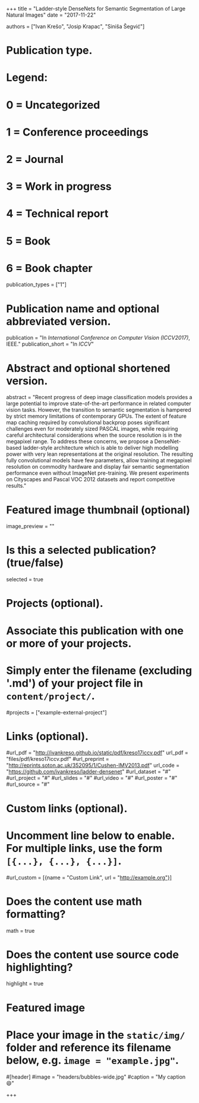 +++
title = "Ladder-style DenseNets for Semantic Segmentation of Large Natural Images"
date = "2017-11-22"

authors = ["Ivan Krešo", "Josip Krapac", "Siniša Šegvić"]

# Publication type.
# Legend:
# 0 = Uncategorized
# 1 = Conference proceedings
# 2 = Journal
# 3 = Work in progress
# 4 = Technical report
# 5 = Book
# 6 = Book chapter
publication_types = ["1"]

# Publication name and optional abbreviated version.
publication = "In *International Conference on Computer Vision (ICCV2017)*, IEEE."
publication_short = "In *ICCV*"

# Abstract and optional shortened version.
abstract = "Recent progress of deep image classification models provides a large potential to improve state-of-the-art performance in related computer vision tasks. However, the transition to semantic segmentation is hampered by strict memory limitations of contemporary GPUs. The extent of feature map caching required by convolutional backprop poses significant challenges even for moderately sized PASCAL images, while requiring careful architectural considerations when the source resolution is in the megapixel range. To address these concerns, we propose a DenseNet-based ladder-style architecture which is able to deliver high modelling power with very lean representations at the original resolution. The resulting fully convolutional models have few parameters, allow training at megapixel resolution on commodity hardware and display fair semantic segmentation performance even without ImageNet pre-training. We present experiments on Cityscapes and Pascal VOC 2012 datasets and report competitive results."

# Featured image thumbnail (optional)
image_preview = ""

# Is this a selected publication? (true/false)
selected = true

# Projects (optional).
#   Associate this publication with one or more of your projects.
#   Simply enter the filename (excluding '.md') of your project file in `content/project/`.
#projects = ["example-external-project"]

# Links (optional).
#url_pdf = "http://ivankreso.github.io/static/pdf/kreso17iccv.pdf"
url_pdf = "files/pdf/kreso17iccv.pdf"
#url_preprint = "http://eprints.soton.ac.uk/352095/1/Cushen-IMV2013.pdf"
url_code = "https://github.com/ivankreso/ladder-densenet"
#url_dataset = "#"
#url_project = "#"
#url_slides = "#"
#url_video = "#"
#url_poster = "#"
#url_source = "#"

# Custom links (optional).
#   Uncomment line below to enable. For multiple links, use the form `[{...}, {...}, {...}]`.
#url_custom = [{name = "Custom Link", url = "http://example.org"}]

# Does the content use math formatting?
math = true

# Does the content use source code highlighting?
highlight = true

# Featured image
# Place your image in the `static/img/` folder and reference its filename below, e.g. `image = "example.jpg"`.
#[header]
#image = "headers/bubbles-wide.jpg"
#caption = "My caption :smile:"

+++
